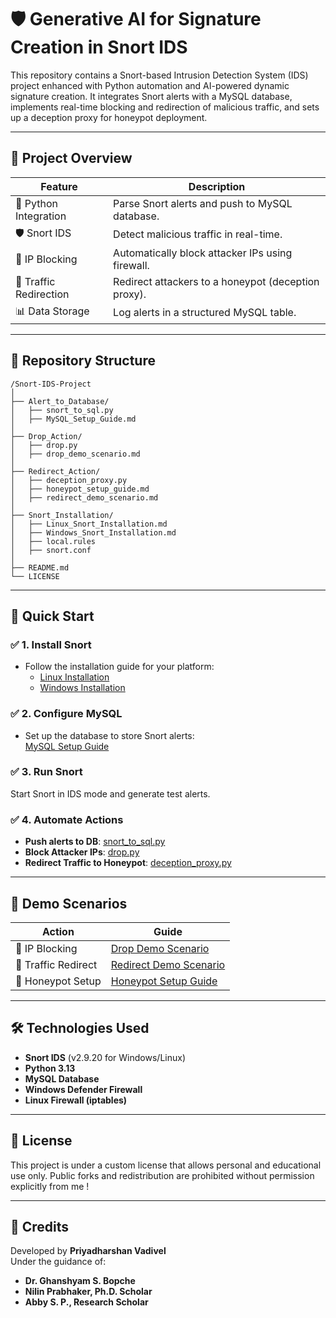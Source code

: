 # 🛡️ Generative AI for Signature Creation in Snort IDS

This repository contains a Snort-based Intrusion Detection System (IDS) project enhanced with Python automation and AI-powered dynamic signature creation. It integrates Snort alerts with a MySQL database, implements real-time blocking and redirection of malicious traffic, and sets up a deception proxy for honeypot deployment.

---

## 📖 Project Overview

| Feature                     | Description                                          |
|------------------------------|------------------------------------------------------|
| 🐍 Python Integration        | Parse Snort alerts and push to MySQL database.      |
| 🛡️ Snort IDS                 | Detect malicious traffic in real-time.              |
| 🚫 IP Blocking                | Automatically block attacker IPs using firewall.    |
| 🔀 Traffic Redirection        | Redirect attackers to a honeypot (deception proxy). |
| 📊 Data Storage               | Log alerts in a structured MySQL table.             |

---

## 📂 Repository Structure

```
/Snort-IDS-Project
│
├── Alert_to_Database/
│   ├── snort_to_sql.py
│   ├── MySQL_Setup_Guide.md
│
├── Drop_Action/
│   ├── drop.py
│   ├── drop_demo_scenario.md
│
├── Redirect_Action/
│   ├── deception_proxy.py
│   ├── honeypot_setup_guide.md
│   ├── redirect_demo_scenario.md
│
├── Snort_Installation/
│   ├── Linux_Snort_Installation.md
│   ├── Windows_Snort_Installation.md
│   ├── local.rules
│   ├── snort.conf
│
├── README.md
└── LICENSE
```

---

## 🚀 Quick Start

### ✅ 1. Install Snort
- Follow the installation guide for your platform:  
  - [Linux Installation](./Snort_Installation/Linux_Snort_Installation.md)  
  - [Windows Installation](./Snort_Installation/Windows_Snort_Installation.md)

### ✅ 2. Configure MySQL
- Set up the database to store Snort alerts:  
  [MySQL Setup Guide](./Alert_to_Database/MySQL_Setup_Guide.md)

### ✅ 3. Run Snort
Start Snort in IDS mode and generate test alerts.

### ✅ 4. Automate Actions
- **Push alerts to DB**: [snort_to_sql.py](./Alert_to_Database/snort_to_sql.py)  
- **Block Attacker IPs**: [drop.py](./Drop_Action/drop.py)  
- **Redirect Traffic to Honeypot**: [deception_proxy.py](./Redirect_Action/deception_proxy.py)  

---

## 🧪 Demo Scenarios

| Action              | Guide                                                   |
|----------------------|----------------------------------------------------------|
| 🚫 IP Blocking       | [Drop Demo Scenario](./Drop_Action/drop_demo_scenario.md)|
| 🔀 Traffic Redirect  | [Redirect Demo Scenario](./Redirect_Action/redirect_demo_scenario.md)|
| 🍯 Honeypot Setup    | [Honeypot Setup Guide](./Redirect_Action/honeypot_setup_guide.md)|

---

## 🛠 Technologies Used

- **Snort IDS** (v2.9.20 for Windows/Linux)
- **Python 3.13**
- **MySQL Database**
- **Windows Defender Firewall**
- **Linux Firewall (iptables)**

---

## 📜 License
This project is under a custom license that allows personal and educational use only. Public forks and redistribution are prohibited without permission explicitly from me !

---

## 🙌 Credits
Developed by **Priyadharshan Vadivel**  
Under the guidance of:  
- **Dr. Ghanshyam S. Bopche**  
- **Nilin Prabhaker, Ph.D. Scholar**  
- **Abby S. P., Research Scholar**
